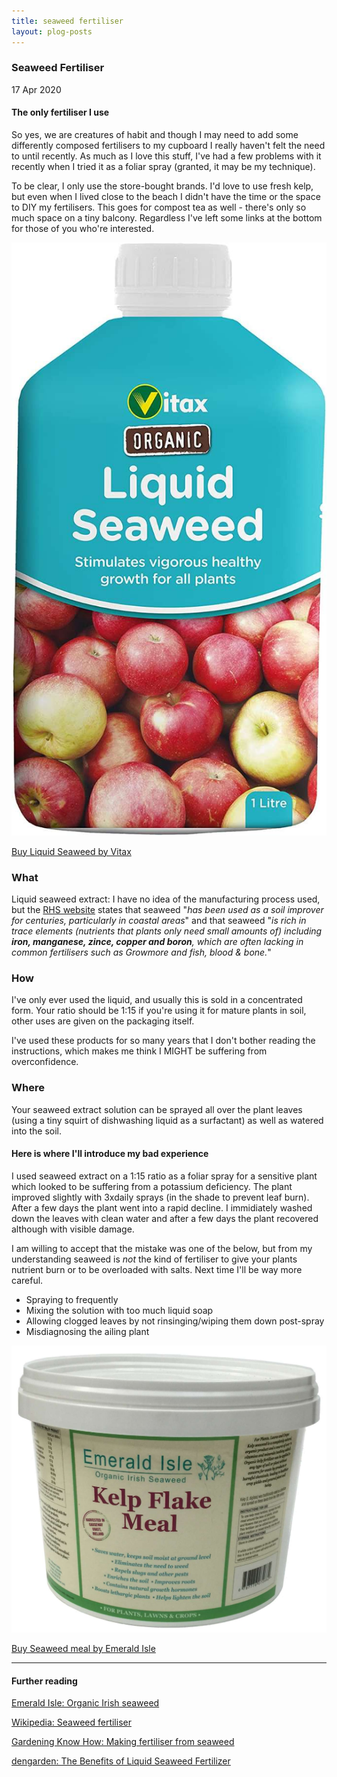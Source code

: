 ```yaml
---
title: seaweed fertiliser
layout: plog-posts
---
```


<!-- Text section -->
<section>
    <article>
        <div class="about">
            <div class="text-item">
                <h1>Seaweed Fertiliser</h1>
                <p class="date">17 Apr 2020</p>
                <h4>The only fertiliser I use</h4>
                <p>So yes, we are creatures of habit and though I may need to add some differently composed fertilisers to my cupboard I really haven't felt the need to until recently. As much as I love this stuff, I've had a few problems with it recently when I tried it as a foliar spray (granted, it may be my technique).</p>
                <p>To be clear, I only use the store-bought brands. I'd love to use fresh kelp, but even when I lived close to the beach I didn't have the time or the space to DIY my fertilisers. This goes for compost tea as well - there's only so much space on a tiny balcony. Regardless I've left some links at the bottom for those of you who're interested.</p>
            </div>
            <div class="small-image">
                <a href="https://www.amazon.co.uk/Vitax-1L-Organic-Liquid-Seaweed/dp/B0036186CO"
                    alt="Liquid Seaweed by Vitax on Amazon.co.uk" target="blank"><img
                        src="/plog/resources/images/Seaweed-Vitax.jpg">
                    <p>Buy Liquid Seaweed by Vitax</p>
                </a>
            </div>
        </div>
        <div class="about">
            <div class="text-item">
                <h3>What</h3>
                <p>Liquid seaweed extract: I have no idea of the manufacturing process used, but the <a href="https://www.rhs.org.uk/advice/profile?pid=301">RHS website</a> states that seaweed "<em>has been used as a soil improver for centuries, particularly in coastal areas</em>" and that seaweed "<em>is rich in trace elements (nutrients that plants only need small amounts of) including <strong>iron, manganese, zince, copper and boron</strong>, which are often lacking in common fertilisers such as Growmore and fish, blood & bone.</em>"</p>
                <h3>How</h3>
                <p>I've only ever used the liquid, and usually this is sold in a concentrated form. Your ratio should be 1:15 if you're using it for mature plants in soil, other uses are given on the packaging itself.</p>
                <p>I've used these products for so many years that I don't bother reading the instructions, which makes me think I MIGHT be suffering from overconfidence.</p>
                <h3>Where</h3>
                <p>Your seaweed extract solution can be sprayed all over the plant leaves (using a tiny squirt of dishwashing liquid as a surfactant) as well as watered into the soil.</p>
                <h4>Here is where I'll introduce my bad experience</h4>
                <p>I used seaweed extract on a 1:15 ratio as a foliar spray for a sensitive plant which looked to be suffering from a potassium deficiency. The plant improved slightly with 3xdaily sprays (in the shade to prevent leaf burn). After a few days the plant went into a rapid decline. I immidiately washed down the leaves with clean water and after a few days the plant recovered although with visible damage.</p>
                <p>I am willing to accept that the mistake was one of the below, but from my understanding seaweed is <em>not</em> the kind of fertiliser to give your plants nutrient burn or to be overloaded with salts. Next time I'll be way more careful.</p> 
                <ul>
                  <li>Spraying to frequently</li>
                  <li>Mixing the solution with too much liquid soap</li>
                  <li>Allowing clogged leaves by not rinsinging/wiping them down post-spray</li>
                  <li>Misdiagnosing the ailing plant</li>
                </ul>
            </div>
            <div class="small-image">
                <a href="https://emeraldisleseaweed.com/product-category/garden-products/"
                    alt="Seaweed meal by Emerald Isle on emeraldisleseaweed.com" target="blank"><img
                        src="/plog/resources/images/SeaweedMeal-EmeraldIsle.jpg">
                    <p>Buy Seaweed meal by Emerald Isle</p>
                </a>
            </div>
        </div>
    </article>
</section>


<section>
    <article>
        <div class="about">
            <div class="text-item">
                <hr>
                <h4>Further reading</h4>
                <a href="https://emeraldisleseaweed.com/about-us-2/" target="blank">
                    <p>Emerald Isle: Organic Irish seaweed</p>
                </a>
                <a href="https://en.wikipedia.org/wiki/Seaweed_fertiliser" target="blank">
                    <p>Wikipedia: Seaweed fertiliser</p>
                </a>
                <a href="https://www.gardeningknowhow.com/garden-how-to/soil-fertilizers/making-fertilizer-from-seaweed.htm"
                    target="blank">
                    <p>Gardening Know How: Making fertiliser from seaweed</p>
                </a>
                <a href="https://dengarden.com/gardening/The-Benefits-of-Using-Liquid-Seaweed-Fertilizer" target="blank">
                    <p>dengarden: The Benefits of Liquid Seaweed Fertilizer</p>
                </a>
            </div>
        </div>
    </article>
</section>
